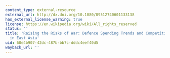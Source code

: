 ```yaml
---
content_type: external-resource
external_url: http://dx.doi.org/10.1080/09512740601133138
has_external_license_warning: true
license: https://en.wikipedia.org/wiki/All_rights_reserved
status: ''
title: 'Raising the Risks of War: Defence Spending Trends and Competitive Arms Processes
  in East Asia'
uid: 60e4b907-42dc-487b-bb7c-dddc4eef40d5
wayback_url: ''
---
```

